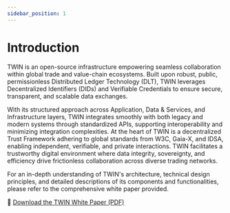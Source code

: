 ```yaml
---
sidebar_position: 1
---
```


# Introduction

TWIN is an open-source infrastructure empowering seamless collaboration within global trade and value-chain ecosystems. Built upon robust, public, permissionless Distributed Ledger Technology (DLT), TWIN leverages Decentralized Identifiers (DIDs) and Verifiable Credentials to ensure secure, transparent, and scalable data exchanges.

With its structured approach across Application, Data & Services, and Infrastructure layers, TWIN integrates smoothly with both legacy and modern systems through standardized APIs, supporting interoperability and minimizing integration complexities. At the heart of TWIN is a decentralized Trust Framework adhering to global standards from W3C, Gaia-X, and IDSA, enabling independent, verifiable, and private interactions. TWIN facilitates a trustworthy digital environment where data integrity, sovereignty, and efficiency drive frictionless collaboration across diverse trading networks.

For an in-depth understanding of TWIN's architecture, technical design principles, and detailed descriptions of its components and functionalities, please refer to the comprehensive white paper provided.

📄 [Download the TWIN White Paper (PDF)](/pdf/twin-whitepaper.pdf)
